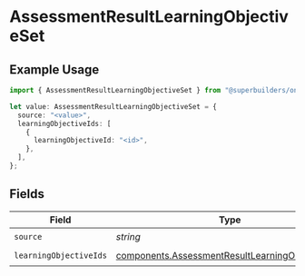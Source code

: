 # AssessmentResultLearningObjectiveSet

## Example Usage

```typescript
import { AssessmentResultLearningObjectiveSet } from "@superbuilders/oneroster/models/components";

let value: AssessmentResultLearningObjectiveSet = {
  source: "<value>",
  learningObjectiveIds: [
    {
      learningObjectiveId: "<id>",
    },
  ],
};
```

## Fields

| Field                                                                                                              | Type                                                                                                               | Required                                                                                                           | Description                                                                                                        |
| ------------------------------------------------------------------------------------------------------------------ | ------------------------------------------------------------------------------------------------------------------ | ------------------------------------------------------------------------------------------------------------------ | ------------------------------------------------------------------------------------------------------------------ |
| `source`                                                                                                           | *string*                                                                                                           | :heavy_check_mark:                                                                                                 | N/A                                                                                                                |
| `learningObjectiveIds`                                                                                             | [components.AssessmentResultLearningObjectiveId](../../models/components/assessmentresultlearningobjectiveid.md)[] | :heavy_check_mark:                                                                                                 | N/A                                                                                                                |